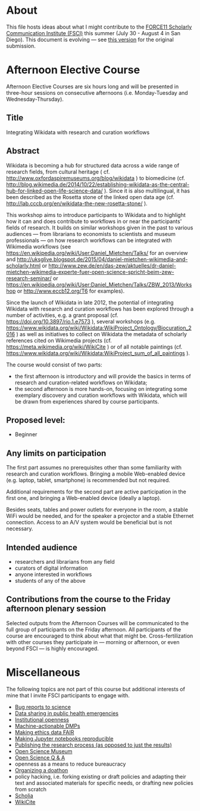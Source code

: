 # About

This file hosts ideas about what I might contribute to the [FORCE11 Scholarly Communication Institute (FSCI)](https://www.force11.org/fsci) this summer (July 30 - August 4 in San Diego). This document is evolving &mdash; see [this version](https://github.com/Daniel-Mietchen/events/commit/4c2e05c48d104e6d32953c572f15000632ec8d5f#diff-e78435fc50601cd8eead924eb84c05fe) for the original submission.

# Afternoon Elective Course

Afternoon Elective Courses are six hours long and will be presented in three-hour sessions on consecutive afternoons (i.e. Monday-Tuesday and Wednesday-Thursday).

## Title

Integrating Wikidata with research and curation workflows

## Abstract

Wikidata is becoming a hub for structured data across a wide range of research fields, from cultural heritage ( cf. http://www.oxfordaspiremuseums.org/blog/wikidata ) to biomedicine (cf. http://blog.wikimedia.de/2014/10/22/establishing-wikidata-as-the-central-hub-for-linked-open-life-science-data/ ). Since it is also multilingual, it has been described as the  Rosetta stone of the linked open data age (cf. http://lab.cccb.org/en/wikidata-the-new-rosetta-stone/ ).

This workshop aims to introduce participants to Wikidata and to highlight how it can and does contribute to workflows in or near the participants' fields of research. It builds on similar workshops given in the past to various audiences &mdash; from librarians to economists to scientists and museum professionals &mdash; on how research workflows can be integrated with Wikimedia workflows (see https://en.wikipedia.org/wiki/User:Daniel_Mietchen/Talks/ for an overview and http://uksglive.blogspot.de/2015/04/daniel-mietchen-wikimedia-and-scholarly.html or
http://www.zew.de/en/das-zew/aktuelles/dr-daniel-mietchen-wikimedia-experte-fuer-open-science-spricht-beim-zew-research-seminar/ or https://en.wikipedia.org/wiki/User:Daniel_Mietchen/Talks/ZBW_2013/Workshop
or http://www.eccb12.org/T6 for examples).

Since the launch of Wikidata in late 2012, the potential of integrating Wikidata with research and curation workflows has been explored through a number of activities, e.g. a grant proposal (cf. https://doi.org/10.3897/rio.1.e7573 ), several workshops (e.g.
https://www.wikidata.org/wiki/Wikidata:WikiProject_Ontology/Biocuration_2016 ) as well as initiatives to collect on Wikidata the metadata of scholarly references cited on Wikimedia projects (cf. 
https://meta.wikimedia.org/wiki/WikiCite ) or of all notable paintings (cf. https://www.wikidata.org/wiki/Wikidata:WikiProject_sum_of_all_paintings ).

The course would consist of two parts:
- the first afternoon is introductory and will provide the basics in terms of research and curation-related workflows on Wikidata;
- the second afternoon is more hands-on, focusing on integrating some exemplary discovery and curation workflows with Wikidata, which will be drawn from experiences shared by course participants.

## Proposed level: 

- Beginner

## Any limits on participation

The first part assumes no prerequisites other than some familiarity with research and curation workflows. Bringing a mobile Web-enabled device (e.g. laptop, tablet, smartphone) is recommended but not required.

Additional requirements for the second part are active participation in the first one, and bringing a Web-enabled device (ideally a laptop). 

Besides seats, tables and power outlets for everyone in the room, a stable WiFi would be needed, and for the speaker a projector and a stable Ethernet connection. Access to an A/V system would be beneficial but is not necessary.

## Intended audience

- researchers and librarians from any field
- curators of digital information
- anyone interested in workflows
- students of any of the above

## Contributions from the course to the Friday afternoon plenary session

Selected outputs from the Afternoon Courses will be communicated to the full group of participants on the Friday afternoon. All participants of the course are encouraged to think about what that might be. Cross-fertilization with other courses they participate in &mdash; morning or afternoon, or even beyond FSCI &mdash; is highly encouraged.

# Miscellaneous

The following topics are not part of this course but additional interests of mine that I invite FSCI participants to engage with.

* [Bug reports to science](https://github.com/br2s/bug-reports-to-science)
* [Data sharing in public health emergencies](https://github.com/Daniel-Mietchen/events/blob/master/IMED-2016.md)
* [Institutional openness](https://openscience.ub.uni-bielefeld.de/882/what-can-research-institutions-do-to-encourage-open-science)
* [Machine-actionable DMPs](http://www.slideshare.net/StephanieSimms/making-dmps-actionable-and-public)
* [Making ethics data FAIR](https://github.com/Daniel-Mietchen/events/blob/master/PIDapalooza.md)
* [Making Jupyter notebooks reproducible](https://github.com/sparcopen/open-research-doathon/issues/25)
* [Publishing the research process (as opposed to just the results)](https://doi.org/10.3897/rio.1.e7547)
* [Open Science Museum](https://github.com/Daniel-Mietchen/open-science-museum)
* [Open Science Q & A](https://openscience.ub.uni-bielefeld.de/)
* openness as a means to reduce bureaucracy
* [Organizing a doathon](https://github.com/sparcopen/Open-Research-doathon)
* policy hacking, i.e. forking existing or draft policies and adapting their text and associated materials for specific needs, or drafting new policies from scratch
* [Scholia](https://arxiv.org/abs/1703.04222)
* [WikiCite](https://meta.wikimedia.org/wiki/WikiCite)

